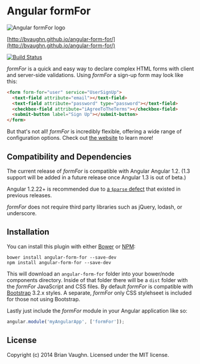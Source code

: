 # Angular formFor

![Angular formFor logo](http://bvaughn.github.io/angular-form-for/app/images/form-for-logo-small.png)

[http://bvaughn.github.io/angular-form-for/](http://bvaughn.github.io/angular-form-for/)

[![Build Status](https://travis-ci.org/bvaughn/angular-form-for.svg)](https://travis-ci.org/bvaughn/angular-form-for)

*formFor* is a quick and easy way to declare complex HTML forms with client and server-side validations.
Using *formFor* a sign-up form may look like this:

```html
<form form-for="user" service="UserSignUp">
  <text-field attribute="email"></text-field>
  <text-field attribute="password" type="password"></text-field>
  <checkbox-field attribute="iAgreeToTheTerms"></checkbox-field>
  <submit-button label="Sign Up"></submit-button>
</form>
```

But that's not all! *formFor* is incredibly flexible, offering a wide range of configuration options.
Check out [the website](http://bvaughn.github.io/angular-form-for/) to learn more!

## Compatibility and Dependencies

The current release of *formFor* is compatible with Angular Angular 1.2.
(1.3 support will be added in a future release once Angular 1.3 is out of beta.)

Angular 1.2.22+ is recommended due to [a `$parse` defect](https://github.com/angular/angular.js/issues/2845) that existed in previous releases.

*formFor* does not require third party libraries such as jQuery, lodash, or underscore.

## Installation

You can install this plugin with either [Bower](http://bower.io/) or [NPM](https://www.npmjs.org/):

```shell
bower install angular-form-for --save-dev
npm install angular-form-for --save-dev
```

This will download an `angular-form-for` folder into your bower/node components directory. Inside of that folder there will be a `dist` folder with the *formFor* JavaScript and CSS files. By default *formFor* is compatible with [Bootstrap](getbootstrap.com) 3.2.x styles. A separate, *formFor* only CSS stylehseet is included for those not using Bootstrap.

Lastly just include the *formFor* module in your Angular application like so:

```js
angular.module('myAngularApp', ['formFor']);
```

## License

Copyright (c) 2014 Brian Vaughn. Licensed under the MIT license.
